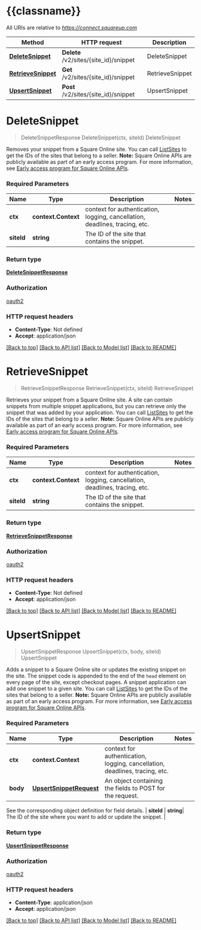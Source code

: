 # {{classname}}

All URIs are relative to *https://connect.squareup.com*

 Method                                                | HTTP request                           | Description     
-------------------------------------------------------|----------------------------------------|-----------------
 [**DeleteSnippet**](SnippetsApi.md#DeleteSnippet)     | **Delete** /v2/sites/{site_id}/snippet | DeleteSnippet   
 [**RetrieveSnippet**](SnippetsApi.md#RetrieveSnippet) | **Get** /v2/sites/{site_id}/snippet    | RetrieveSnippet 
 [**UpsertSnippet**](SnippetsApi.md#UpsertSnippet)     | **Post** /v2/sites/{site_id}/snippet   | UpsertSnippet   

# **DeleteSnippet**

> DeleteSnippetResponse DeleteSnippet(ctx, siteId)
> DeleteSnippet

Removes your snippet from a Square Online site. You can call [ListSites](api-endpoint:Sites-ListSites) to get the IDs of
the sites that belong to a seller.   __Note:__ Square Online APIs are publicly available as part of an early access
program. For more information,
see [Early access program for Square Online APIs](https://developer.squareup.com/docs/online-api#early-access-program-for-square-online-apis).

### Required Parameters

 Name       | Type                | Description                                                                 | Notes 
------------|---------------------|-----------------------------------------------------------------------------|-------
 **ctx**    | **context.Context** | context for authentication, logging, cancellation, deadlines, tracing, etc. 
 **siteId** | **string**          | The ID of the site that contains the snippet.                               |

### Return type

[**DeleteSnippetResponse**](DeleteSnippetResponse.md)

### Authorization

[oauth2](../README.md#oauth2)

### HTTP request headers

- **Content-Type**: Not defined
- **Accept**: application/json

[[Back to top]](#) [[Back to API list]](../README.md#documentation-for-api-endpoints) [[Back to Model list]](../README.md#documentation-for-models) [[Back to README]](../README.md)

# **RetrieveSnippet**

> RetrieveSnippetResponse RetrieveSnippet(ctx, siteId)
> RetrieveSnippet

Retrieves your snippet from a Square Online site. A site can contain snippets from multiple snippet applications, but
you can retrieve only the snippet that was added by your application. You can
call [ListSites](api-endpoint:Sites-ListSites) to get the IDs of the sites that belong to a seller.   __Note:__ Square
Online APIs are publicly available as part of an early access program. For more information,
see [Early access program for Square Online APIs](https://developer.squareup.com/docs/online-api#early-access-program-for-square-online-apis).

### Required Parameters

 Name       | Type                | Description                                                                 | Notes 
------------|---------------------|-----------------------------------------------------------------------------|-------
 **ctx**    | **context.Context** | context for authentication, logging, cancellation, deadlines, tracing, etc. 
 **siteId** | **string**          | The ID of the site that contains the snippet.                               |

### Return type

[**RetrieveSnippetResponse**](RetrieveSnippetResponse.md)

### Authorization

[oauth2](../README.md#oauth2)

### HTTP request headers

- **Content-Type**: Not defined
- **Accept**: application/json

[[Back to top]](#) [[Back to API list]](../README.md#documentation-for-api-endpoints) [[Back to Model list]](../README.md#documentation-for-models) [[Back to README]](../README.md)

# **UpsertSnippet**

> UpsertSnippetResponse UpsertSnippet(ctx, body, siteId)
> UpsertSnippet

Adds a snippet to a Square Online site or updates the existing snippet on the site. The snippet code is appended to the
end of the `head` element on every page of the site, except checkout pages. A snippet application can add one snippet to
a given site. You can call [ListSites](api-endpoint:Sites-ListSites) to get the IDs of the sites that belong to a
seller.   __Note:__ Square Online APIs are publicly available as part of an early access program. For more information,
see [Early access program for Square Online APIs](https://developer.squareup.com/docs/online-api#early-access-program-for-square-online-apis).

### Required Parameters

 Name     | Type                                                | Description                                                                 | Notes 
----------|-----------------------------------------------------|-----------------------------------------------------------------------------|-------
 **ctx**  | **context.Context**                                 | context for authentication, logging, cancellation, deadlines, tracing, etc. 
 **body** | [**UpsertSnippetRequest**](UpsertSnippetRequest.md) | An object containing the fields to POST for the request.                    

See the corresponding object definition for field details. |
**siteId** | **string**| The ID of the site where you want to add or update the snippet. |

### Return type

[**UpsertSnippetResponse**](UpsertSnippetResponse.md)

### Authorization

[oauth2](../README.md#oauth2)

### HTTP request headers

- **Content-Type**: application/json
- **Accept**: application/json

[[Back to top]](#) [[Back to API list]](../README.md#documentation-for-api-endpoints) [[Back to Model list]](../README.md#documentation-for-models) [[Back to README]](../README.md)

